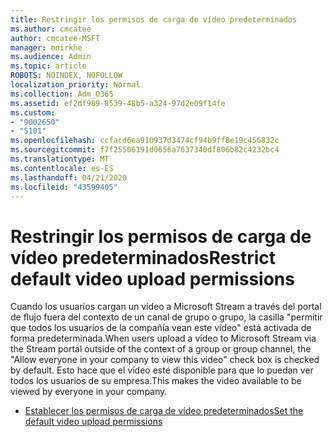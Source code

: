 ```yaml
---
title: Restringir los permisos de carga de vídeo predeterminados
ms.author: cmcatee
author: cmcatee-MSFT
manager: mnirkhe
ms.audience: Admin
ms.topic: article
ROBOTS: NOINDEX, NOFOLLOW
localization_priority: Normal
ms.collection: Adm_O365
ms.assetid: ef2df989-8539-48b5-a324-97d2e09f14fe
ms.custom:
- "9002650"
- "5101"
ms.openlocfilehash: ccfacd6ea910937d3474cf94b9ff8e19c456832c
ms.sourcegitcommit: f7f25506191d0656a7637340df806b82c4232bc4
ms.translationtype: MT
ms.contentlocale: es-ES
ms.lasthandoff: 04/21/2020
ms.locfileid: "43599405"
---
```

# <a name="restrict-default-video-upload-permissions"></a><span data-ttu-id="29517-102">Restringir los permisos de carga de vídeo predeterminados</span><span class="sxs-lookup"><span data-stu-id="29517-102">Restrict default video upload permissions</span></span>

<span data-ttu-id="29517-103">Cuando los usuarios cargan un vídeo a Microsoft Stream a través del portal de flujo fuera del contexto de un canal de grupo o grupo, la casilla "permitir que todos los usuarios de la compañía vean este vídeo" está activada de forma predeterminada.</span><span class="sxs-lookup"><span data-stu-id="29517-103">When users upload a video to Microsoft Stream via the Stream portal outside of the context of a group or group channel, the "Allow everyone in your company to view this video" check box is checked by default.</span></span> <span data-ttu-id="29517-104">Esto hace que el vídeo esté disponible para que lo puedan ver todos los usuarios de su empresa.</span><span class="sxs-lookup"><span data-stu-id="29517-104">This makes the video available to be viewed by everyone in your company.</span></span>

- [<span data-ttu-id="29517-105">Establecer los permisos de carga de vídeo predeterminados</span><span class="sxs-lookup"><span data-stu-id="29517-105">Set the default video upload permissions</span></span>](https://docs.microsoft.com/stream/default-video-permissions)
